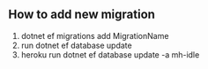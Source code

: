 ﻿##  How to add new migration
1.  dotnet ef migrations add MigrationName
2.  run dotnet ef database update
3.  heroku run dotnet ef database update -a mh-idle

